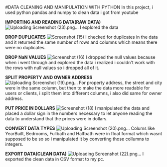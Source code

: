 #DATA CLEANING AND MANIPULATION WITH PYTHON
In this project, i used python pandas and numpy to clean data i got from youtube

**IMPORTING AND READING DATA(RAW DATA)**
![Uploading Screenshot (23).png…]()
I explored the data

**DROP DUPLICATES**
![Screenshot (15)](https://github.com/Ikanabasi/Nashville_Cleaning/assets/116980575/09de5d20-a5b2-40f6-a645-e468bc8e31fa)
I checked for duplicates in the data and it returned the same number of rows and columns which means there were no duplicates.

**DROP NaN VALUES**
![Screenshot (16)](https://github.com/Ikanabasi/Nashville_Cleaning/assets/116980575/2439d327-803e-432e-92c1-c66d379dcf22)
I dropped the null values because when i went through and explored the data i realized i couldn't work with the rows with null values so i dropped all of it.

**SPLIT PROPERTY AND OWNER ADDRESS**
![Uploading Screenshot (19).png…]()
For property address, the street and city were in the same column, but then to make the data more readable for users or clients, i split them into different columns, i also did same for owner address.

**PUT PRICE IN DOLLARS**
![Screenshot (18)](https://github.com/Ikanabasi/Nashville_Cleaning/assets/116980575/69091729-3436-41e0-b134-166907aed7e9)
I manipulated the data and placed a dollar sign in the numbers necessary to let anyone reading the data to understand that the prices were in dollars.

**CONVERT DATA TYPES**
![Uploading Screenshot (20).png…]()
Colums like YearBuilt, Bedrooms, Fullbath and Halfbath were in float format which wasnt supposed to be so so i manipulated it by converting those collumns to integers.

**EXPORT DATA(CLEAN DATA)**
![Uploading Screenshot (22).png…]()
I exported the clean data in CSV format to my pc.



